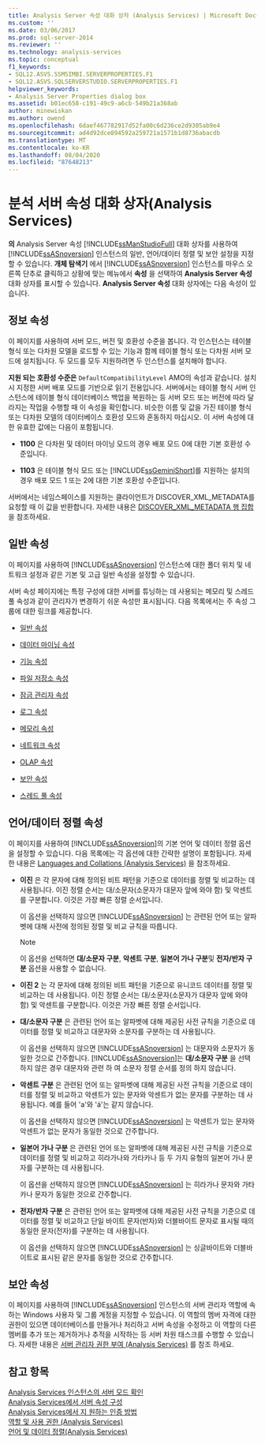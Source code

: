 ```yaml
---
title: Analysis Server 속성 대화 상자 (Analysis Services) | Microsoft Docs
ms.custom: ''
ms.date: 03/06/2017
ms.prod: sql-server-2014
ms.reviewer: ''
ms.technology: analysis-services
ms.topic: conceptual
f1_keywords:
- SQL12.ASVS.SSMSIMBI.SERVERPROPERTIES.F1
- SQL12.ASVS.SQLSERVERSTUDIO.SERVERPROPERTIES.F1
helpviewer_keywords:
- Analysis Server Properties dialog box
ms.assetid: b01ec658-c191-49c9-a6cb-549b21a368ab
author: minewiskan
ms.author: owend
ms.openlocfilehash: 6daef467782917d52fa00c6d236ce2d9305ab9e4
ms.sourcegitcommit: ad4d92dce894592a259721a1571b1d8736abacdb
ms.translationtype: MT
ms.contentlocale: ko-KR
ms.lasthandoff: 08/04/2020
ms.locfileid: "87648213"
---
```

# <a name="analysis-server-properties-dialog-box-analysis-services"></a>분석 서버 속성 대화 상자(Analysis Services)
  **의** Analysis Server 속성 [!INCLUDE[ssManStudioFull](../includes/ssmanstudiofull-md.md)] 대화 상자를 사용하여 [!INCLUDE[ssASnoversion](../includes/ssasnoversion-md.md)] 인스턴스의 일반, 언어/데이터 정렬 및 보안 설정을 지정할 수 있습니다. **개체 탐색기** 에서 [!INCLUDE[ssASnoversion](../includes/ssasnoversion-md.md)] 인스턴스를 마우스 오른쪽 단추로 클릭하고 상황에 맞는 메뉴에서 **속성** 을 선택하여 **Analysis Server 속성** 대화 상자를 표시할 수 있습니다. **Analysis Server 속성** 대화 상자에는 다음 속성이 있습니다.  
  
## <a name="information-properties"></a>정보 속성  
 이 페이지를 사용하여 서버 모드, 버전 및 호환성 수준을 봅니다. 각 인스턴스는 테이블 형식 또는 다차원 모델을 로드할 수 있는 기능과 함께 테이블 형식 또는 다차원 서버 모드에 설치됩니다. 두 모드를 모두 지원하려면 두 인스턴스를 설치해야 합니다.  
  
 **지원 되는 호환성 수준은** `DefaultCompatibilityLevel` AMO의 속성과 같습니다. 설치 시 지정한 서버 배포 모드를 기반으로 읽기 전용입니다. 서버에서는 테이블 형식 서버 인스턴스에 테이블 형식 데이터베이스 백업을 복원하는 등 서버 모드 또는 버전에 따라 달라지는 작업을 수행할 때 이 속성을 확인합니다. 비슷한 이름 및 값을 가진 테이블 형식 또는 다차원 모델의 데이터베이스 호환성 모드와 혼동하지 마십시오. 이 서버 속성에 대한 유효한 값에는 다음이 포함됩니다.  
  
-   **1100** 은 다차원 및 데이터 마이닝 모드의 경우 배포 모드 0에 대한 기본 호환성 수준입니다.  
  
-   **1103** 은 테이블 형식 모드 또는 [!INCLUDE[ssGeminiShort](../includes/ssgeminishort-md.md)]를 지원하는 설치의 경우 배포 모드 1 또는 2에 대한 기본 호환성 수준입니다.  
  
 서버에서는 네임스페이스를 지원하는 클라이언트가 DISCOVER_XML_METADATA를 요청할 때 이 값을 반환합니다. 자세한 내용은 [DISCOVER_XML_METADATA 행 집합](https://docs.microsoft.com/bi-reference/schema-rowsets/xml/discover-xml-metadata-rowset) 을 참조하세요.  
  
## <a name="general-properties"></a>일반 속성  
 이 페이지를 사용하여 [!INCLUDE[ssASnoversion](../includes/ssasnoversion-md.md)] 인스턴스에 대한 폴더 위치 및 네트워크 설정과 같은 기본 및 고급 일반 속성을 설정할 수 있습니다.  
  
 서버 속성 페이지에는 특정 구성에 대한 서버를 튜닝하는 데 사용되는 메모리 및 스레드 풀 속성과 같이 관리자가 변경하기 쉬운 속성만 표시됩니다. 다음 목록에서는 주 속성 그룹에 대한 링크를 제공합니다.  
  
-   [일반 속성](server-properties/general-properties.md)  
  
-   [데이터 마이닝 속성](server-properties/data-mining-properties.md)  
  
-   [기능 속성](server-properties/feature-properties.md)  
  
-   [파일 저장소 속성](server-properties/filestore-properties.md)  
  
-   [잠금 관리자 속성](server-properties/lock-manager-properties.md)  
  
-   [로그 속성](server-properties/log-properties.md)  
  
-   [메모리 속성](server-properties/memory-properties.md)  
  
-   [네트워크 속성](server-properties/network-properties.md)  
  
-   [OLAP 속성](server-properties/olap-properties.md)  
  
-   [보안 속성](server-properties/security-properties.md)  
  
-   [스레드 풀 속성](server-properties/thread-pool-properties.md)  
  
## <a name="language-collation-properties"></a>언어/데이터 정렬 속성  
 이 페이지를 사용하여 [!INCLUDE[ssASnoversion](../includes/ssasnoversion-md.md)]의 기본 언어 및 데이터 정렬 옵션을 설정할 수 있습니다. 다음 목록에는 각 옵션에 대한 간략한 설명이 포함됩니다. 자세한 내용은 [Languages and Collations &#40;Analysis Services&#41;](languages-and-collations-analysis-services.md) 을 참조하세요.  
  
-   **이진** 은 각 문자에 대해 정의된 비트 패턴을 기준으로 데이터를 정렬 및 비교하는 데 사용됩니다. 이진 정렬 순서는 대/소문자(소문자가 대문자 앞에 와야 함) 및 악센트를 구분합니다. 이것은 가장 빠른 정렬 순서입니다.  
  
     이 옵션을 선택하지 않으면 [!INCLUDE[ssASnoversion](../includes/ssasnoversion-md.md)] 는 관련된 언어 또는 알파벳에 대해 사전에 정의된 정렬 및 비교 규칙을 따릅니다.  
  
    > [!NOTE]  
    >  이 옵션을 선택하면 **대/소문자 구분**, **악센트 구분**, **일본어 가나 구분**및 **전자/반자 구분** 옵션을 사용할 수 없습니다.  
  
-   **이진 2** 는 각 문자에 대해 정의된 비트 패턴을 기준으로 유니코드 데이터를 정렬 및 비교하는 데 사용됩니다. 이진 정렬 순서는 대/소문자(소문자가 대문자 앞에 와야 함) 및 악센트를 구분합니다. 이것은 가장 빠른 정렬 순서입니다.  
  
-   **대/소문자 구분** 은 관련된 언어 또는 알파벳에 대해 제공된 사전 규칙을 기준으로 데이터를 정렬 및 비교하고 대문자와 소문자를 구분하는 데 사용됩니다.  
  
     이 옵션을 선택하지 않으면 [!INCLUDE[ssASnoversion](../includes/ssasnoversion-md.md)] 는 대문자와 소문자가 동일한 것으로 간주합니다. [!INCLUDE[ssASnoversion](../includes/ssasnoversion-md.md)]는 **대/소문자 구분** 을 선택 하지 않은 경우 대문자와 관련 하 여 소문자 정렬 순서를 정의 하지 않습니다.  
  
-   **악센트 구분** 은 관련된 언어 또는 알파벳에 대해 제공된 사전 규칙을 기준으로 데이터를 정렬 및 비교하고 악센트가 있는 문자와 악센트가 없는 문자를 구분하는 데 사용됩니다. 예를 들어 'a'와 'á'는 같지 않습니다.  
  
     이 옵션을 선택하지 않으면 [!INCLUDE[ssASnoversion](../includes/ssasnoversion-md.md)] 는 악센트가 있는 문자와 악센트가 없는 문자가 동일한 것으로 간주합니다.  
  
-   **일본어 가나 구분** 은 관련된 언어 또는 알파벳에 대해 제공된 사전 규칙을 기준으로 데이터를 정렬 및 비교하고 히라가나와 가타카나 등 두 가지 유형의 일본어 가나 문자를 구분하는 데 사용됩니다.  
  
     이 옵션을 선택하지 않으면 [!INCLUDE[ssASnoversion](../includes/ssasnoversion-md.md)] 는 히라가나 문자와 가타카나 문자가 동일한 것으로 간주합니다.  
  
-   **전자/반자 구분** 은 관련된 언어 또는 알파벳에 대해 제공된 사전 규칙을 기준으로 데이터를 정렬 및 비교하고 단일 바이트 문자(반자)와 더블바이트 문자로 표시될 때의 동일한 문자(전자)를 구분하는 데 사용됩니다.  
  
     이 옵션을 선택하지 않으면 [!INCLUDE[ssASnoversion](../includes/ssasnoversion-md.md)] 는 싱글바이트와 더블바이트로 표시된 같은 문자를 동일한 것으로 간주합니다.  
  
## <a name="security-properties"></a>보안 속성  
 이 페이지를 사용하여 [!INCLUDE[ssASnoversion](../includes/ssasnoversion-md.md)] 인스턴스의 서버 관리자 역할에 속하는 Windows 사용자 및 그룹 계정을 지정할 수 있습니다. 이 역할의 멤버 자격에 대한 권한이 있으면 데이터베이스를 만들거나 처리하고 서버 속성을 수정하고 이 역할의 다른 멤버를 추가 또는 제거하거나 추적을 시작하는 등 서버 차원 태스크를 수행할 수 있습니다. 자세한 내용은 [서버 관리자 권한 부여 &#40;Analysis Services&#41;](instances/grant-server-admin-rights-to-an-analysis-services-instance.md) 를 참조 하세요.  
  
## <a name="see-also"></a>참고 항목  
 [Analysis Services 인스턴스의 서버 모드 확인](instances/determine-the-server-mode-of-an-analysis-services-instance.md)   
 [Analysis Services에서 서버 속성 구성](server-properties/server-properties-in-analysis-services.md)   
 [Analysis Services에서 지 원하는 인증 방법](instances/authentication-methodologies-supported-by-analysis-services.md)   
 [역할 및 사용 권한 &#40;Analysis Services&#41;](multidimensional-models/roles-and-permissions-analysis-services.md)   
 [언어 및 데이터 정렬&#40;Analysis Services&#41;](languages-and-collations-analysis-services.md)  
  
  
